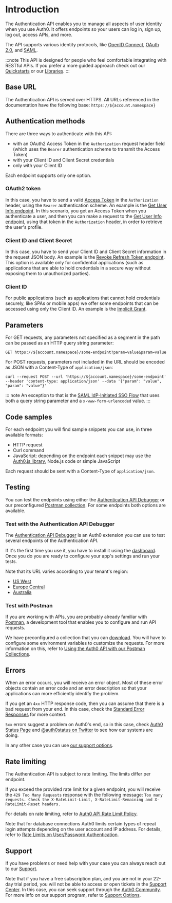 # Introduction

The Authentication API enables you to manage all aspects of user identity when you use Auth0. It offers endpoints so your users can log in, sign up, log out, access APIs, and more. 

The API supports various identity protocols, like [OpenID Connect](/protocols/oidc), [OAuth 2.0](/protocols/oauth2), and [SAML](/protocols/saml).

:::note
This API is designed for people who feel comfortable integrating with RESTful APIs. If you prefer a more guided approach check out our [Quickstarts](/quickstarts) or our [Libraries](/libraries).
:::

## Base URL

The Authentication API is served over HTTPS. All URLs referenced in the documentation have the following base: `https://${account.namespace}`

## Authentication methods

There are three ways to authenticate with this API: 
- with an OAuth2 Access Token in the `Authorization` request header field (which uses the `Bearer` authentication scheme to transmit the Access Token)
- with your Client ID and Client Secret credentials
- only with your Client ID

Each endpoint supports only one option.

### OAuth2 token

In this case, you have to send a valid [Access Token](/tokens/overview-access-tokens) in the `Authorization` header, using the `Bearer` authentication scheme. An example is the [Get User Info endpoint](#get-user-info). In this scenario, you get an Access Token when you authenticate a user, and then you can make a request to the [Get User Info endpoint](#get-user-info), using that token in the `Authorization` header, in order to retrieve the user's profile.

### Client ID and Client Secret

In this case, you have to send your Client ID and Client Secret information in the request JSON body. An example is the [Revoke Refresh Token endpoint](#revoke-refresh-token). This option is available only for confidential applications (such as applications that are able to hold credentials in a secure way without exposing them to unauthorized parties).

### Client ID

For public applications (such as applications that cannot hold credentials securely, like SPAs or mobile apps) we offer some endpoints that can be accessed using only the Client ID. An example is the [Implicit Grant](#implicit-grant).

## Parameters

For GET requests, any parameters not specified as a segment in the path can be passed as an HTTP query string parameter:

`GET https://${account.namespace}/some-endpoint?param=value&param=value`

For POST requests, parameters not included in the URL should be encoded as JSON with a Content-Type of `application/json`:

`curl --request POST --url 'https://${account.namespace}/some-endpoint' --header 'content-type: application/json' --data '{"param": "value", "param": "value"}'`

::: note
An exception to that is the [SAML IdP-Initiated SSO Flow](#idp-initiated-sso-flow) that uses both a query string parameter and a `x-www-form-urlencoded` value.
:::

## Code samples

For each endpoint you will find sample snippets you can use, in three available formats:
- HTTP request
- Curl command
- JavaScript: depending on the endpoint each snippet may use the [Auth0.js library](/libraries/auth0js), Node.js code or simple JavaScript

Each request should be sent with a Content-Type of `application/json`.

## Testing

You can test the endpoints using either the [Authentication API Debugger](/extensions/authentication-api-debugger) or our preconfigured [Postman collection](https://app.getpostman.com/run-collection/2a9bc47495ab00cda178). For some endpoints both options are available.

### Test with the Authentication API Debugger

The [Authentication API Debugger](/extensions/authentication-api-debugger) is an Auth0 extension you can use to test several endpoints of the Authentication API. 

If it's the first time you use it, you have to install it using the [dashboard](https://${manage_url}/#/extensions). Once you do you are ready to configure your app's settings and run your tests. 

Note that its URL varies according to your tenant's region:
- <a href="https://${account.tenant}.us.webtask.io/auth0-authentication-api-debugger" target="_blank">US West</a>
- <a href="https://${account.tenant}.eu.webtask.io/auth0-authentication-api-debugger" target="_blank">Europe Central</a>
- <a href="https://${account.tenant}.au.webtask.io/auth0-authentication-api-debugger" target="_blank">Australia</a>

### Test with Postman

If you are working with APIs, you are probably already familiar with [Postman](https://www.getpostman.com/), a development tool that enables you to configure and run API requests.

We have preconfigured a collection that you can [download](https://app.getpostman.com/run-collection/2a9bc47495ab00cda178). You will have to configure some environment variables to customize the requests. For more information on this, refer to [Using the Auth0 API with our Postman Collections](/api/postman).

## Errors

When an error occurs, you will receive an error object. Most of these error objects contain an error code and an error description so that your applications can more efficiently identify the problem.

If you get an `4xx` HTTP response code, then you can assume that there is a bad request from your end. In this case, check the [Standard Error Responses](#standard-error-responses) for more context. 

`5xx` errors suggest a problem on Auth0's end, so in this case, check [Auth0 Status Page](https://status.auth0.com/) and [@auth0status on Twitter](https://twitter.com/auth0status) to see how our systems are doing.

In any other case you can use [our support options](#support).

## Rate limiting

The Authentication API is subject to rate limiting. The limits differ per endpoint.

If you exceed the provided rate limit for a given endpoint, you will receive the `429 Too Many Requests` response with the following message: `Too many requests. Check the X-RateLimit-Limit, X-RateLimit-Remaining and X-RateLimit-Reset headers.`

For details on rate limiting, refer to [Auth0 API Rate Limit Policy](/policies/rate-limits).

Note that for database connections Auth0 limits certain types of repeat login attempts depending on the user account and IP address. For details, refer to [Rate Limits on User/Password Authentication](/connections/database/rate-limits).

## Support

If you have problems or need help with your case you can always reach out to our [Support](${env.DOMAIN_URL_SUPPORT}).

Note that if you have a free subscription plan, and you are not in your 22-day trial period, you will not be able to access or open tickets in the [Support Center](${env.DOMAIN_URL_SUPPORT}). In this case, you can seek support through the [Auth0 Community](https://community.auth0.com/). For more info on our support program, refer to [Support Options](/support).
